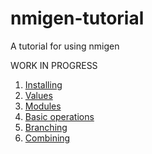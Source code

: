 # nmigen-tutorial
A tutorial for using nmigen

WORK IN PROGRESS

1. [Installing](1_install.md)
2. [Values](2_values.md)
3. [Modules](3_modules.md)
4. [Basic operations](4_basicops.md)
5. [Branching](5_branching.md)
6. [Combining](6_combining.md)
